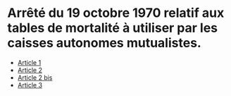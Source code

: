 # Arrêté du 19 octobre 1970 relatif aux tables de mortalité à utiliser par les caisses autonomes mutualistes.

- [Article 1](article-1.md)
- [Article 2](article-2.md)
- [Article 2 bis](article-2-bis.md)
- [Article 3](article-3.md)
